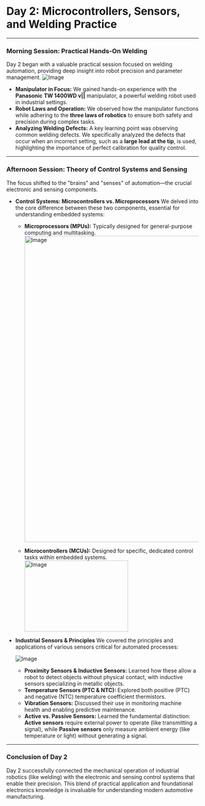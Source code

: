 # Day 2: Microcontrollers, Sensors, and Welding Practice

---

### Morning Session: Practical Hands-On Welding

Day 2 began with a valuable practical session focused on welding automation, providing deep insight into robot precision and parameter management.
![Image](https://github.com/user-attachments/assets/6d042001-82f8-4282-8c98-e29ba8bfb36c)

* **Manipulator in Focus:** We gained hands-on experience with the **Panasonic TW 1400WD v||** manipulator, a powerful welding robot used in industrial settings.
* **Robot Laws and Operation:** We observed how the manipulator functions while adhering to the **three laws of robotics** to ensure both safety and precision during complex tasks.
* **Analyzing Welding Defects:** A key learning point was observing common welding defects. We specifically analyzed the defects that occur when an incorrect setting, such as a **large lead at the tip**, is used, highlighting the importance of perfect calibration for quality control.

---

### Afternoon Session: Theory of Control Systems and Sensing

The focus shifted to the "brains" and "senses" of automation—the crucial electronic and sensing components.

* **Control Systems: Microcontrollers vs. Microprocessors**
    We delved into the core difference between these two components, essential for understanding embedded systems:
    * **Microprocessors (MPUs):** Typically designed for general-purpose computing and multitasking.
      <img width="800" height="800" alt="Image" src="https://github.com/user-attachments/assets/c919d6f5-cc35-40d6-9ad9-a6100fba488c" />

    * **Microcontrollers (MCUs):** Designed for specific, dedicated control tasks within embedded systems.
             <img width="271" height="186" alt="Image" src="https://github.com/user-attachments/assets/9090e57c-8ed8-4429-ab05-e4a7e0cc4714" />

* **Industrial Sensors & Principles**
    We covered the principles and applications of various sensors critical for automated processes:
  
  ![Image](https://github.com/user-attachments/assets/ed896d7b-8672-49a2-8c4b-e28e1fa2ff72)
    * **Proximity Sensors & Inductive Sensors:** Learned how these allow a robot to detect objects without physical contact, with inductive sensors specializing in metallic objects.
    * **Temperature Sensors (PTC & NTC):** Explored both positive (PTC) and negative (NTC) temperature coefficient thermistors.
    * **Vibration Sensors:** Discussed their use in monitoring machine health and enabling predictive maintenance.
    * **Active vs. Passive Sensors:** Learned the fundamental distinction: **Active sensors** require external power to operate (like transmitting a signal), while **Passive sensors** only measure ambient energy (like temperature or light) without generating a signal.

---

### Conclusion of Day 2

Day 2 successfully connected the mechanical operation of industrial robotics (like welding) with the electronic and sensing control systems that enable their precision. This blend of practical application and foundational electronics knowledge is invaluable for understanding modern automotive manufacturing.
